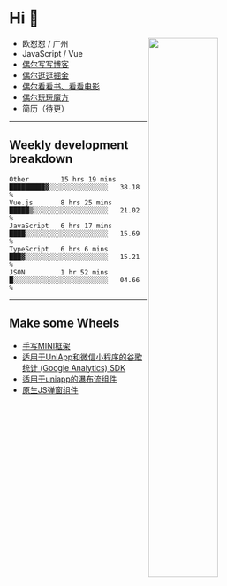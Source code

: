 # Hi 👋

[<img align="right" width="50%" src="https://github-readme-stats.vercel.app/api?username=OUDUIDUI&theme=dark&show_icons=true">](https://metrics.lecoq.io/OUDUIDUI?template=classic&#41;)


-   欧怼怼 / 广州
-   JavaScript / Vue
-   [偶尔写写博客](OUDUIDUI.cn)
-   [偶尔逛逛掘金](https://juejin.cn/user/4309700183594366)
-   [偶尔看看书、看看电影](https://www.yuque.com/books/share/3ee1684b-8e19-4849-b5aa-13d1813ded6d)
-   [偶尔玩玩魔方](https://cubing.com/results/person/2014OUSH01)
-   简历（待更）

---

##  Weekly development breakdown

<!--START_SECTION:waka-->
```text
Other        15 hrs 19 mins  █████████▓░░░░░░░░░░░░░░░   38.18 % 
Vue.js       8 hrs 25 mins   █████▒░░░░░░░░░░░░░░░░░░░   21.02 % 
JavaScript   6 hrs 17 mins   ████░░░░░░░░░░░░░░░░░░░░░   15.69 % 
TypeScript   6 hrs 6 mins    ███▓░░░░░░░░░░░░░░░░░░░░░   15.21 % 
JSON         1 hr 52 mins    █░░░░░░░░░░░░░░░░░░░░░░░░   04.66 % 
```
<!--END_SECTION:waka-->



---

##  Make some Wheels

- [手写MINI框架](https://github.com/OUDUIDUI/mini)
- [适用于UniApp和微信小程序的谷歌统计 (Google Analytics) SDK](https://github.com/OUDUIDUI/ga-tracker)
- [适用于uniapp的瀑布流组件](https://github.com/OUDUIDUI/uniapp_waterfalls_flow)
- [原生JS弹窗组件](https://github.com/OUDUIDUI/notice-kit)


